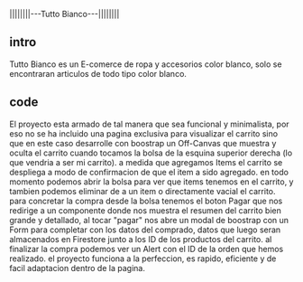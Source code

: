 ||||||||---Tutto Bianco---||||||||


intro
-----
Tutto Bianco es un E-comerce de ropa y accesorios color blanco,
solo se encontraran articulos de todo tipo color blanco.

code
----
El proyecto esta armado de tal manera que sea funcional y minimalista,
por eso no se ha incluido una pagina exclusiva para visualizar el carrito
sino que en este caso desarrolle con boostrap un Off-Canvas que muestra
y oculta el carrito cuando tocamos la bolsa de la esquina superior derecha
(lo que vendria a ser mi carrito). a medida que agregamos Items el carrito
se despliega a modo de confirmacion de que el item a sido agregado.
en todo momento podemos abrir la bolsa para ver que items tenemos en el carrito, y 
tambien podemos eliminar de a un item o directamente vacial el carrito.
para concretar la compra desde la bolsa tenemos el boton Pagar que nos redirige
a un componente donde nos muestra el resumen del carrito bien grande y detallado,
al tocar "pagar" nos abre un modal de boostrap con un Form para completar con los datos
del comprado, datos que luego seran almacenados en Firestore junto a los ID de los
productos del carrito. al finalizar la compra podemos ver un Alert con el ID
de la orden que hemos realizado.
el proyecto funciona a la perfeccion, es rapido, eficiente y de facil adaptacion
dentro de la pagina.


